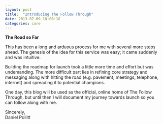 ```yaml
---
layout: post
title:  "Introducing The Follow Through"
date: 2013-07-09 18:08:18
categories: core
---
```

**The Road so Far**  

This has been a long and arduous process for me with several more steps ahead. The genesis of the idea for this service was easy; it came suddenly and was intuitive.

Building the roadmap for launch took a little more time and effort but was undemanding. The more difficult part lies in refining core strategy and messaging along with hitting the road (e.g. pavement, meetings, telephone, internet) and spreading it to potential champions.

One day, this blog will be used as the official, online home of The Follow Through, but until then I will document my journey towards launch so you can follow along with me.

Sincerely,  
Daniel Pollitt
